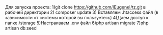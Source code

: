 Для запуска проекта:
1)git clone https://github.com/IEugeneI/tz.git в рабочей директории
2) composer update
3) Вставляем .htaccess файл (в зависимости от системы которой вы пользуетесь)
4)Даем доступ к папке /storage
5)Настраиваем .env файл
6)php artisan migrate
7)php artisan db:seed

